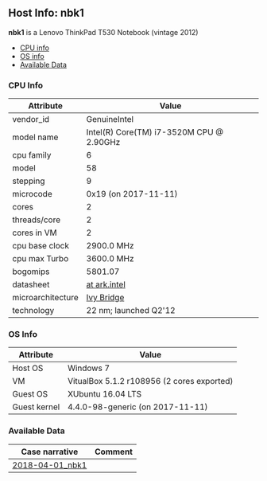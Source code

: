 ## Host Info: nbk1

**nbk1** is a Lenovo ThinkPad T530 Notebook (vintage 2012)

- [CPU info](#user-content-cpu)
- [OS info](#user-content-os)
- [Available Data](#user-content-data)

### CPU Info <a name="cpu"></a>

| Attribute | Value |
| --------- | ----- |
| vendor_id    | GenuineIntel |
| model name   | Intel(R) Core(TM) i7-3520M CPU @ 2.90GHz |
| cpu family   | 6 |
| model        | 58 |
| stepping     | 9 |
| microcode    | 0x19 (on 2017-11-11) |
| cores        | 2 |
| threads/core | 2 |
| cores in VM  | 2 |
| cpu base clock  | 2900.0 MHz |
| cpu max Turbo   | 3600.0 MHz |
| bogomips     | 5801.07 |
| datasheet    | [at ark.intel](https://ark.intel.com/en/products/64893) |
| microarchitecture | [Ivy Bridge](https://en.wikipedia.org/wiki/Ivy_Bridge_(microarchitecture)) |
| technology   | 22 nm; launched Q2'12 |

### OS Info <a name="os"></a>

| Attribute | Value |
| --------- | ----- |
| Host OS      | Windows 7 |
| VM           | VitualBox 5.1.2 r108956 (2 cores exported) |
| Guest OS     | XUbuntu 16.04 LTS |
| Guest kernel | 4.4.0-98-generic (on 2017-11-11) |

### Available Data <a name="data"></a>

| Case narrative | Comment |
| -------------- | ------- |
| [2018-04-01_nbk1](2018-04-01_nbk1.md) | |


